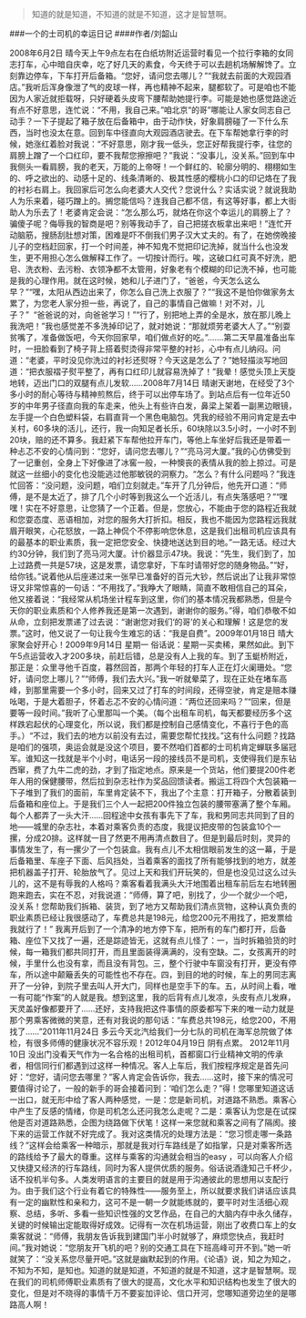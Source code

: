 > 知道的就是知道，不知道的就是不知道，这才是智慧啊。

###一个的士司机的幸运日记
####作者/刘韶山

2008年6月2日 晴今天上午9点左右在白纸坊附近运营时看见一个拉行李箱的女同志打车，心中暗自庆幸，吃了好几天的素食，今天终于可以去趟机场解解馋了。立刻靠边停车，下车打开后备箱。“您好，请问您去哪儿？”“我就去前面的大观园酒店。”我听后浑身像泄了气的皮球一样，再也精神不起来，腿都软了。可是咱也不能因为人家近就拒载呀，只好硬着头皮弯下腰帮助她提行李。可能是她也感觉路途近有点不好意思，连忙说：“不用，我自己来。”咱北京“的哥”哪能让人家女同志自己动手？一下子提起了箱子放在后备箱中，由于动作快，好象肩膀碰了一下什么东西，当时也没太在意。回到车中径直向大观园酒店驶去。在下车帮她拿行李的时候，她涨红着脸对我说：“不好意思，刚才我一低头，您正好帮我提行李，往您的肩膀上蹭了一个口红印，要不我帮您擦擦吧？”我说：“没事儿，没关系。”回到车中我侧头一看肩膀，我的老天，万能的上帝呀！一个鲜红的、轮廓分明的、栩栩如生的、呼之欲出的、动感十足的、线条清晰的、极其性感的樱桃小口的印记烙在了我的衬衫右肩上。我回家后可怎么向老婆大人交代？您说什么？实话实说？就说我助人为乐来着，碰巧蹭上的。搁您能信吗？连我自己都不信，有这等好事，都上大街助人为乐去了！老婆肯定会说：“怎么那么巧，就烙在你这个幸运儿的肩膀上了？骗傻子呢？侮辱我的智商是吧？别等我动手了，自己把搓衣板拿出来吧！”连忙开动脑筋，搜肠刮肚想对策，困难是吓不倒我们男子汉大丈夫的。有了，在她傍晚接儿子的空档赶回家，打一个时间差，神不知鬼不觉把印记洗掉，就当什么也没发生，更不用担心怎么做解释工作了。一切按计而行。唉，这破口红可真不好洗，肥皂、洗衣粉、去污粉、衣领净都不太管用，好象老有个模糊的印记洗不掉，也可能是我的心理作用。就在这时候，她和儿子进门了，“爸爸，今天怎么这么早？”“嘿，太阳从西边出来了，你怎么自己洗上衣服了？”“我这不是怕你做家务太累了，为您老人家分担一些，再说了，自己的事情自己做嘛！对不对，儿子？”  “爸爸说的对，向爸爸学习！”“行了，别把地上弄的全是水，放在那儿晚上我洗吧！”我也感觉差不多洗掉印记了，就对她说：“那就烦劳老婆大人了。”“别耍贫嘴了，准备做饭吧，今天你回家早，咱们做点好的吃。”…….第二天早晨准备出车时，一扭脸看到了椅子背上搭着熨烫得非常平整的衬衫，心中有点儿纳闷。问道：“老婆，平时没见你洗过的衬衫还熨呀？今天这是怎么了？”她轻描淡写地回道：“把衣服褶子熨平整了，再有口红印儿就容易洗掉了！”我晕！感觉头顶上天旋地转，迈出门口的双腿有点儿发软……2008年7月14日 晴谢天谢地，在经受了3个多小时的耐心等待与精神煎熬后，终于可以出停车场了。到站点后有一位年近50岁的中年男子径直向我的车走来，他头上有些许白发，鼻梁上架着一副黑边眼镜，左手提一个白色塑料袋，右肩直背一个黑色电脑包。凭我的经验不用问肯定是去中关村，60多块的活儿，还行，我一向知足者长乐，60块除以3.5小时，一小时不到20块，赔的还不算多。我赶紧下车帮他拉开车门，等他上车坐好后我还是带着一种忐忑不安的心情问到：“您好，请问您去哪儿？”“亮马河大厦。”我的心仿佛受到了一记重创，全身上下好像进了冰窖一般，一种懊丧的表情从我的脸上掠过。可是就这一丝细小的变化也没能逃过他那敏锐的洞察力。“怎么？有什么问题吗？”我连忙回答：“没问题，没问题，咱们立刻就走。”车开了几分钟后，他先开口道：“师傅，是不是太近了，排了几个小时等到我这么一个近活儿，有点失落感吧？”“嘿嘿！实在不好意思，让您猜了一个正着。但是，您放心，不能由于您的路程近我就和您耍态度、恶语相加，对您的服务大打折扣。相反，我也不能因为您路程远我就眉开眼笑，心花怒放，一路上神侃个不停影响您休息，这是我们出租司机应该具有的最基本的职业素质，我一定把您安全、快捷地送达到目的地。”一路无话。经过大约30分钟，我们到了亮马河大厦。计价器显示47块。我说：“先生，我们到了，加上过路费一共是57块，这是发票，请您拿好，下车时请带好您的随身物品。”“好，给你钱。”说着他从后座递过来一张早已准备好的百元大钞，然后说出了让我非常惊讶又非常惊喜的一句话：“不用找了。”我睁大了眼睛，简直不敢相信自己的耳朵，他又接着说：“我经常从机场坐计程车到这里，你们的基本情况我都熟悉，但是今天你的职业素质和个人修养我还是第一次遇到，谢谢你的服务。”得，咱们恭敬不如从命，立刻把发票递了过去说：“谢谢您对我们‘的哥’的关心和理解！这是您的发票。”这时，他又说了一句让我今生难忘的话：“我是自费”。2009年01月18日 晴大家聚会好开心！2009年9月14日 星期一 俗话说：星期一买卖稀，果然如此。到下午5点运营收入才200多块，前赶后错，总是没有人上我的车。到了玉蜓桥附近，那正是：众里寻他千百度，暮然回首，那两个年轻的打车人正在灯火阑珊处。“您好，请问您上哪儿？”“师傅，我们去大兴。”我一听就晕菜了，现在正处在堵车高峰，到那里需要一个多小时，回来又过了打车的时间段，还得空驶，肯定是赔本赚吆喝，于是大着胆子，怀着忐忑不安的心情问道：“两位还回来吗？”“回来，但是要等一段时间。”我听了心里那叫一个美。（每个出租车司机，每天都要经历多个这样跌宕起伏的心理变化，所以说，我们都是控制自己感情变化，不喜行于色的高手。）“不过，我们去的地方以前没有去过，需要您帮忙找找。”这有什么问题？找路是咱们的强项，奥运会就是没这个项目，要不然咱们首都的士司机肯定蝉联多届冠军。谁知这一找就是半个小时，电话另一段的接线员不是司机，支使得我们是东钻西窜，费了九牛二虎的劲，才到了指定地点。原来是一个货站，他们要提200件老年人用的保健腰带，然后拉到杂志社作为奖品回馈读者。搬运工将四个大包装箱一下子堆到了我们的面前，车里肯定装不下，我出了个主意：打开箱子，分散着装到后备箱和座位上。于是我们三个人一起把200件独立包装的腰带塞满了整个车厢。每个人都弄了一头大汗……回程途中女孩有事先下了车，我和男同志共同到了目的地——城里的杂志社，本着对乘客负责的态度，我提议把皮带的包装盒10个一摞，分成20排。这样就一目了然更不用再清点数目了。但是到最后时刻，灵异的事情发生了，有一摞少了一个包装盒。我有点儿不太相信眼前发生的这一幕，于是后备箱里、车座子下面、后风挡处，当着乘客的面找了所有能够找到的地方，就差把机器盖子打开、轮胎放气了。见过上天和我们开玩笑的，但是也没见过这么过头儿的，这不是有辱我的人格吗？乘客看着我满头大汗地围着出租车前后左右地转圈跑来跑去，实在不忍，对我说道：“师傅，算了吧，别找了，少一个就少一个吧，没关系！您帮助我们拆箱、装货，到了地方又帮助我们清点货物，这种认真负责的职业素质已经让我很感动了，车费总共是198元，给您200元不用找了，把发票给我就行了！” 我离开后到了一个清净的地方停下车，把所有的车门都打开，后备箱、座位下又找了一遍，还是踪迹皆无，这就有点儿怪了：一，当时拆箱验货的时候，每一箱我们都共同打开，而且里面装得满满的，没有空缺。二，女孩离开的时候，手里什么也没有拿，而且没有背包。三，整个行驶中车窗没有打开，更没有停车，所以途中颠簸丢失的可能性也不存在。四，到目的地的时候，车上的男同志离开了一分钟，到院子里去叫人开大门，同样也是空手下的车。五，从时间上看，唯一有可能“作案”的人就是我。想到这里，我的后背有点儿发凉，头皮有点儿发麻，天灵盖好像都要开了……还好，支持我把这件事情的原委都写下来的唯一动力就是那个男乘客微微的笑意，还有对我说的那句话：“车费总共198元，给您200，不用找了……”2011年11月24日 多云今天北汽给我们一分七队的司机在海军总院做了体检，有很多师傅的健康状况不容乐观！2012年04月19日 阴有点累。 2012年11月10日 没出门没看天气作为一名合格的出租司机，首都窗口行业精神文明的传承者，相信同行们都遇到过这样一种情况。客人上车后，我们按程序规定是首先问好：“您好，请问您去哪里？”客人肯定会告诉你，我去……这时，接下来的情况可要值得讨论了，一般的新手的哥会接着问到：‘咱们怎么走？”得！您哪里知道这话一出口，就无形中给了客人两种感觉，一是：您是新司机，对道路不熟悉。乘客心中产生了反感的情绪，你是司机怎么还问我怎么走呢？二是：乘客认为您是在试探他是否对道路熟悉，企图为绕路做下伏笔！这样一来您就和乘客之间有了隔阂。接下来的运营工作就不好完成了。我对这类情况的处理方法是：“您习惯走哪一条路线？”这样会给乘客一种暗示，那就是我对行车路线是了如指掌，只是对乘客所选的路线给予了最大的尊重。这样与乘客的沟通就会相当的easy ，可以向客人介绍又快捷又经济的行车路线，同时为客人提供优质的服务。俗话说酒逢知己千杯少，话不投机半句多。人类发明语言的主要目的就是用于沟通彼此的思想用以支配行为。由于我们这个行业有着它的特殊性——服务至上，所以就要求我们讲话应该具有一定的幽默性和亲和力，这可不是一朝一夕就能练就的，要平时对生活细心观察、总结，多听、多看一些知识性强的文艺作品，在自己的大脑内存中永久储存，关键的时候输出定能取得好成效。记得有一次在机场运营，刚出了收费口车上的女乘客就说：“师傅，我朋友告诉我到建国门半小时就够了，麻烦您快点，我赶时间。”我对她说：“您朋友开飞机的吧？别的交通工具在下班高峰可开不到。”她一听就笑了：“没关系您尽量开吧。”这就是幽默起到的作用。《论语》说，知之为知之，不知为不知，是知也。知道的就是知道，不知道的就是不知道，这才是智慧啊。现在我们的司机师傅职业素质有了很大的提高，文化水平和知识结构也发生了很大的变化，但是对不晓得的事情千万不要妄加评论、信口开河，您哪知道旁边坐的是哪路高人啊！			  		